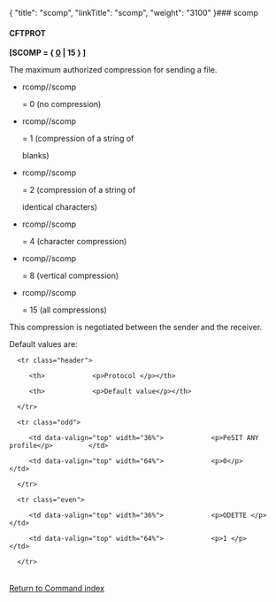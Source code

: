 {
    "title": "scomp",
    "linkTitle": "scomp",
    "weight": "3100"
}### <span id="scomp"></span>scomp

#### CFTPROT

**\[SCOMP = { <u>0</u> | 15 } \]** 

The maximum authorized compression for sending a file.

-   rcomp//scomp
    = 0 (no compression)
-   rcomp//scomp
    = 1 (compression of a string of
    blanks)
-   rcomp//scomp
    = 2 (compression of a string of
    identical characters)
-   rcomp//scomp
    = 4 (character compression)
-   rcomp//scomp
    = 8 (vertical compression)
-   rcomp//scomp
    = 15 (all compressions)

This compression is negotiated between the sender and the receiver.

Default values are:

<table data-border="1" data-cellspacing="0">
   <thead>
      <tr class="header">
         <th>            <p>Protocol </p></th>
         <th>            <p>Default value</p></th>
      </tr>
   </thead>
   <tbody>
      <tr class="odd">
         <td data-valign="top" width="36%">            <p>PeSIT ANY profile</p>         </td>
         <td data-valign="top" width="64%">            <p>0</p>         </td>
      </tr>
      <tr class="even">
         <td data-valign="top" width="36%">            <p>ODETTE </p>         </td>
         <td data-valign="top" width="64%">            <p>1 </p>         </td>
      </tr>
   </tbody>
</table>

[Return to Command index](../)
